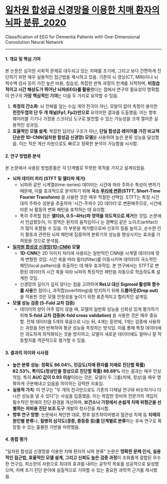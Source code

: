 # [일차원 합성곱 신경망을 이용한 치매 환자의 뇌파 분류_2020](<00.일차원 합성곱 신경망을 이용한 치매 환자의 뇌파 분류_2020.pdf>)
Classification of EEG for Dementia Patients with One-Dimensional Convolution Neural Network

---

#### **1. 개요 및 핵심 기여**
본 논문은 심각한 사회적 문제로 대두되고 있는 치매를 조기에, 그리고 보다 간편하게 진단하기 위한 매우 실용적인 접근법을 제시하고 있음. 기존의 뇌 영상(CT, MRI)이나 뇌척수액 검사 등이 가진 높은 비용, 침습성, 복잡한 판독 과정의 한계를 지적하며, **비침습적이고 시간 해상도가 뛰어난 뇌파(EEG)를 활용**했다는 점에서 연구의 필요성이 명확함.
이 연구의 **가장 핵심적인 기여**는 다음 두 가지로 요약할 수 있음.
1.  **측정의 간소화**: 뇌 전체를 덮는 수십 개의 전극이 아닌, 모발이 없어 측정이 용이한 **전전두엽의 단 두 개 채널(Fp1, Fp2)만으로** 유의미한 결과를 도출했음. 이는 향후 웨어러블 기기나 가정용 스크리닝 도구로 발전할 수 있는 가능성을 크게 열어준 실용적인 성과임.
2.  **효율적인 모델 설계**: 복잡한 딥러닝 구조가 아닌, **단일 합성곱 레이어를 가진 비교적 단순한 1D-CNN(일차원 합성곱 신경망) 모델**을 사용하여 높은 분류 성능을 달성했음. 이는 적은 계산 자원으로도 빠르고 정확한 분석이 가능함을 시사함.

#### **2. 연구 방법론 분석**
본 논문에서 사용된 방법론들은 각 단계별로 뚜렷한 목적을 가지고 설계되었음.
*   **뇌파 데이터 처리 (STFT 및 델타파 제거)**
    *   뇌파와 같은 시계열(time-series) 데이터는 시간에 따라 주파수 특성이 변하기 때문에, 이를 효과적으로 분석하기 위해 **국소 [푸리에 변환](<푸리에 변환.md>)(STFT, Short-Time Fourier Transform)** 을 사용한 것은 매우 적절한 선택임. STFT는 특정 시간대의 주파수 성분을 추출하여 '시간-주파수 2D 데이터'로 변환해주므로, 시간에 따른 뇌 활동의 변화 패턴을 포착하는 데 유리함.
    *   특히 주목할 점은 **델타(δ, 0.5~4Hz)파 영역을 의도적으로 제거**한 것임. 논문에서 언급했듯이, 이 영역은 환자의 움직임이나 눈 깜빡임 같은 노이즈(artifact)가 많이 포함될 수 있음. 이 부분을 제거함으로써 신호의 질을 높이고, 순수한 인지 활동과 관련된 뇌파 패턴에 집중하여 분류기의 성능을 향상시키는 효과를 가져왔을 것으로 분석됨.
*   **[일차원 합성곱 신경망(1D-CNN)](<일차원 합성곱 신경망(1D-CNN).md>) 모델**
    *   **1D-CNN**은 2D 이미지 처리에 사용되는 일반적인 CNN을 시계열 데이터에 맞게 변형한 것임. 시간 축을 따라 필터(filter)를 이동시키며 데이터의 국소적인 패턴(local pattern)을 추출하는 데 매우 효과적임. 본 연구에서는 STFT로 변환된 데이터의 시간 축을 따라 뇌파의 특징적인 패턴을 자동으로 학습하도록 설계한 것임.
    *   신경망의 깊이가 깊지 않다는 점을 고려하여 **ReLU 대신 Sigmoid 활성화 함수를 사용**한 점이나, 과적합(overfitting)을 방지하기 위해 **드롭아웃(Drop out)** 을 적용한 것은 모델 안정성을 높이기 위한 표준적이고 합리적인 설계임.
*   **모델 성능 검증 (5-Fold 교차 검증)**
    *   데이터의 양이 아주 많지 않을 때, 모델의 일반화 성능을 신뢰성 있게 평가하기 위해 **5-fold 교차 검증(K-fold cross validation)** 을 사용한 것은 매우 중요함. 전체 데이터를 5개의 묶음으로 나눈 뒤, 4개는 훈련에, 1개는 검증에 사용하는 과정을 5번 반복하여 평균 성능을 측정하는 방식임. 이를 통해 특정 데이터에만 과도하게 최적화되는 것을 방지하고, 모델이 새로운 데이터에도 얼마나 잘 작동할지를 객관적으로 평가할 수 있음.

#### **3. 결과의 의미와 시사점**
*   **높은 분류 성능**: **정확도 86.04%, 민감도(치매 환자를 치매로 진단할 확률) 82.53%, 특이도(정상인을 정상으로 진단할 확률) 88.69%** 라는 결과는 매우 인상적임. 특히 **AUC 값이 0.93 이상**이라는 것은, 모델이 두 그룹(치매, 정상)을 매우 명확하게 구분해내고 있음을 의미하는 강력한 지표임.
*   **실용적 가치**: 이 연구는 "두 개의 전극만으로도 기존의 다채널 연구와 비슷하거나 더 나은 성능을 낼 수 있다"는 사실을 입증했음. 이는 복잡한 장비와 전문가의 개입이 필수적인 현재의 진단 환경을 개선하여, **보건소나 가정에서 손쉽게 치매 위험군을 선별하는 저비용 진단 보조 도구** 개발의 청사진을 제시함.
*   **향후 연구 방향**: 논문에서 제안한 대로, 향후 알츠하이머병과 혈관성 치매 등 **치매의 원인별 분류**나, **질병의 심각도(경증, 중등증 등)를 단계별로 분류**하는 후속 연구로 확장될 수 있는 훌륭한 기반을 마련했음.

#### **4. 종합 평가**
"일차원 합성곱 신경망을 이용한 치매 환자의 뇌파 분류" 논문은 **명확한 문제 인식, 실용적인 접근법, 효율적인 모델 설계, 그리고 신뢰도 높은 검증 과정**이 조화롭게 결합된 우수한 연구임. 최소한의 자원으로 최대의 효과를 내려는 공학적 목표를 성공적으로 달성했으며, 치매 조기 진단 분야에 실질적으로 기여할 수 있는 중요한 과학적 근거를 제시했음.